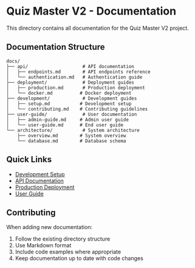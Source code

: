 # Quiz Master V2 - Documentation

This directory contains all documentation for the Quiz Master V2 project.

## Documentation Structure

```
docs/
├── api/                    # API documentation
│   ├── endpoints.md        # API endpoints reference
│   └── authentication.md   # Authentication guide
├── deployment/             # Deployment guides
│   ├── production.md       # Production deployment
│   └── docker.md          # Docker deployment
├── development/            # Development guides
│   ├── setup.md           # Development setup
│   └── contributing.md    # Contributing guidelines
├── user-guide/             # User documentation
│   ├── admin-guide.md     # Admin user guide
│   └── user-guide.md      # End user guide
└── architecture/           # System architecture
    ├── overview.md        # System overview
    └── database.md        # Database schema
```

## Quick Links

- [Development Setup](development/setup.md)
- [API Documentation](api/endpoints.md)
- [Production Deployment](deployment/production.md)
- [User Guide](user-guide/user-guide.md)

## Contributing

When adding new documentation:

1. Follow the existing directory structure
2. Use Markdown format
3. Include code examples where appropriate
4. Keep documentation up to date with code changes 